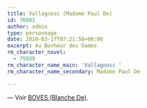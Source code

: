 ```yaml
---
title: Vallagnosc (Madame Paul De)
id: 76001
author: admin
type: personnage
date: 2010-03-17T07:21:58+00:00
excerpt: Au Bonheur des Dames
rm_character_novel:
  - 75939
rm_character_name_main: 'Vallagnosc '
rm_character_name_secondary: Madame Paul De

---
```

— Voir <a href="#/personnage/boves-blanche-de/" target="_self">BOVES (Blanche De)</a>.